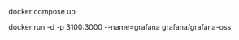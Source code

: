  <!-- prometheus config and image running -->
docker compose up
<!-- graphana open source  -->
docker run -d -p 3100:3000 --name=grafana grafana/grafana-oss